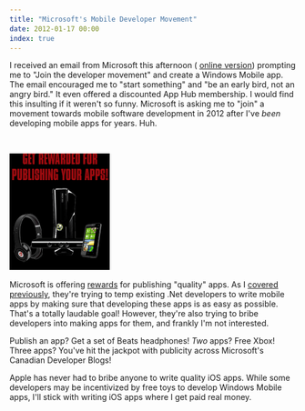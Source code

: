 ```yaml
---
title: "Microsoft's Mobile Developer Movement"
date: 2012-01-17 00:00
index: true
---
```


I received an email from Microsoft this afternoon ( [online version](http://view.email.microsoftemail.com/?j=fe87157471610c747c&m=fed4157075660c7d&ls=fe21177271640d757c1176)) prompting me to "Join the developer movement" and create a Windows Mobile app. The email encouraged me to "start something" and "be an early bird, not an angry bird." It even offered a discounted App Hub membership. I would find this insulting if it weren't so funny. Microsoft is asking me to "join" a movement towards mobile software development in 2012 after I've _been_ developing mobile apps for years. Huh.

&nbsp;

 ![](/img/import/blog/2012/01/microsofts-mobile-developer-movement/17BEE8D7B0A543259045DE4FE10EB8E2.gif)

Microsoft is offering [rewards](http://www.developermovement.com/rewards-general/?wt.mc_id=can_dpe-DeveloperMovement-en_em_RewardsGeneral)&nbsp;for publishing "quality" apps. As I [covered previously](/blog/overview-of-windows-8-metro-app-development/), they're trying to temp existing .Net developers to write mobile apps by making sure that developing these apps is as easy as possible. That's a totally laudable goal! However, they're also trying to bribe developers into making apps for them, and&nbsp;frankly I'm not interested.

Publish an app? Get a set of Beats headphones! _Two_ apps? Free Xbox! Three apps? You've hit the jackpot with publicity across Microsoft's Canadian Developer Blogs!

Apple has never had to bribe anyone to write quality iOS apps. While some developers may be incentivized by free toys to develop Windows Mobile apps, I'll stick with writing iOS apps where I get paid real money.

<!-- more -->
